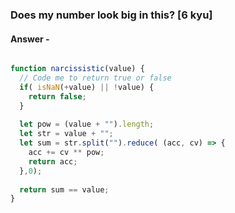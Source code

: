 ### Does my number look big in this? [6 kyu]

#### Answer -

```js

function narcissistic(value) {
  // Code me to return true or false
  if( isNaN(+value) || !value) {
    return false;
  } 
  
  let pow = (value + "").length;
  let str = value + "";
  let sum = str.split("").reduce( (acc, cv) => {
    acc += cv ** pow;
    return acc;
  },0);
  
  return sum == value;
}

```